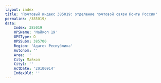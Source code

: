 ```yaml
---
layout: index
title: 'Почтовый индекс 385019: отделение почтовой связи Почты России'
permalink: /385019/
data:
    Index: 385019
    OPSName: 'Майкоп 19'
    OPSType: О
    OPSSubm: 385700
    Region: 'Адыгея Республика'
    Autonom: ''
    Area: ''
    City: Майкоп
    City1: ''
    ActDate: '20100914'
    IndexOld: ''
---
```

